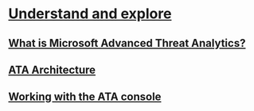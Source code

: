 # [Understand and explore](ata-understand-and-explore.md)
## [What is Microsoft Advanced Threat Analytics?](what-is-ata.md)
## [ATA Architecture](ata-architecture.md)
## [Working with the ATA console](working-with-ata-console.md)